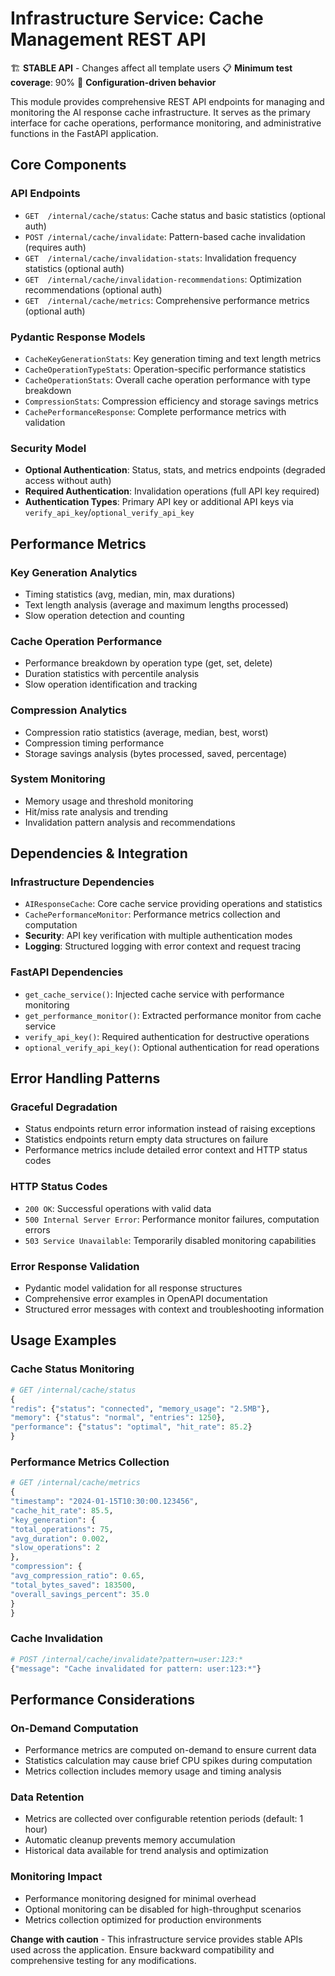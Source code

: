 # Infrastructure Service: Cache Management REST API

🏗️ **STABLE API** - Changes affect all template users
📋 **Minimum test coverage**: 90%
🔧 **Configuration-driven behavior**

This module provides comprehensive REST API endpoints for managing and monitoring
the AI response cache infrastructure. It serves as the primary interface for cache
operations, performance monitoring, and administrative functions in the FastAPI
application.

## Core Components

### API Endpoints
- `GET  /internal/cache/status`: Cache status and basic statistics (optional auth)
- `POST /internal/cache/invalidate`: Pattern-based cache invalidation (requires auth)
- `GET  /internal/cache/invalidation-stats`: Invalidation frequency statistics (optional auth)
- `GET  /internal/cache/invalidation-recommendations`: Optimization recommendations (optional auth)
- `GET  /internal/cache/metrics`: Comprehensive performance metrics (optional auth)

### Pydantic Response Models
- `CacheKeyGenerationStats`: Key generation timing and text length metrics
- `CacheOperationTypeStats`: Operation-specific performance statistics
- `CacheOperationStats`: Overall cache operation performance with type breakdown
- `CompressionStats`: Compression efficiency and storage savings metrics
- `CachePerformanceResponse`: Complete performance metrics with validation

### Security Model
- **Optional Authentication**: Status, stats, and metrics endpoints (degraded access without auth)
- **Required Authentication**: Invalidation operations (full API key required)
- **Authentication Types**: Primary API key or additional API keys via `verify_api_key`/`optional_verify_api_key`

## Performance Metrics

### Key Generation Analytics
- Timing statistics (avg, median, min, max durations)
- Text length analysis (average and maximum lengths processed)
- Slow operation detection and counting

### Cache Operation Performance
- Performance breakdown by operation type (get, set, delete)
- Duration statistics with percentile analysis
- Slow operation identification and tracking

### Compression Analytics
- Compression ratio statistics (average, median, best, worst)
- Compression timing performance
- Storage savings analysis (bytes processed, saved, percentage)

### System Monitoring
- Memory usage and threshold monitoring
- Hit/miss rate analysis and trending
- Invalidation pattern analysis and recommendations

## Dependencies & Integration

### Infrastructure Dependencies
- `AIResponseCache`: Core cache service providing operations and statistics
- `CachePerformanceMonitor`: Performance metrics collection and computation
- **Security**: API key verification with multiple authentication modes
- **Logging**: Structured logging with error context and request tracing

### FastAPI Dependencies
- `get_cache_service()`: Injected cache service with performance monitoring
- `get_performance_monitor()`: Extracted performance monitor from cache service
- `verify_api_key()`: Required authentication for destructive operations
- `optional_verify_api_key()`: Optional authentication for read operations

## Error Handling Patterns

### Graceful Degradation
- Status endpoints return error information instead of raising exceptions
- Statistics endpoints return empty data structures on failure
- Performance metrics include detailed error context and HTTP status codes

### HTTP Status Codes
- `200 OK`: Successful operations with valid data
- `500 Internal Server Error`: Performance monitor failures, computation errors
- `503 Service Unavailable`: Temporarily disabled monitoring capabilities

### Error Response Validation
- Pydantic model validation for all response structures
- Comprehensive error examples in OpenAPI documentation
- Structured error messages with context and troubleshooting information

## Usage Examples

### Cache Status Monitoring
```python
# GET /internal/cache/status
{
"redis": {"status": "connected", "memory_usage": "2.5MB"},
"memory": {"status": "normal", "entries": 1250},
"performance": {"status": "optimal", "hit_rate": 85.2}
}
```

### Performance Metrics Collection
```python
# GET /internal/cache/metrics
{
"timestamp": "2024-01-15T10:30:00.123456",
"cache_hit_rate": 85.5,
"key_generation": {
"total_operations": 75,
"avg_duration": 0.002,
"slow_operations": 2
},
"compression": {
"avg_compression_ratio": 0.65,
"total_bytes_saved": 183500,
"overall_savings_percent": 35.0
}
}
```

### Cache Invalidation
```python
# POST /internal/cache/invalidate?pattern=user:123:*
{"message": "Cache invalidated for pattern: user:123:*"}
```

## Performance Considerations

### On-Demand Computation
- Performance metrics are computed on-demand to ensure current data
- Statistics calculation may cause brief CPU spikes during computation
- Metrics collection includes memory usage and timing analysis

### Data Retention
- Metrics are collected over configurable retention periods (default: 1 hour)
- Automatic cleanup prevents memory accumulation
- Historical data available for trend analysis and optimization

### Monitoring Impact
- Performance monitoring designed for minimal overhead
- Optional monitoring can be disabled for high-throughput scenarios
- Metrics collection optimized for production environments

**Change with caution** - This infrastructure service provides stable APIs used
across the application. Ensure backward compatibility and comprehensive testing
for any modifications.
